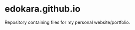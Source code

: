 # edokara.github.io
Repository containing files for my personal website/portfolio. 

<html>
<head>
<title>Andrew Brown</title>
</head>


</html>
